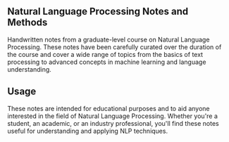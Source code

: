 ## Natural Language Processing Notes and Methods

Handwritten notes from a graduate-level course on Natural Language Processing. These notes have been carefully curated over the duration of the course and cover a wide range of topics from the basics of text processing to advanced concepts in machine learning and language understanding.

## Usage

These notes are intended for educational purposes and to aid anyone interested in the field of Natural Language Processing. Whether you're a student, an academic, or an industry professional, you'll find these notes useful for understanding and applying NLP techniques.
